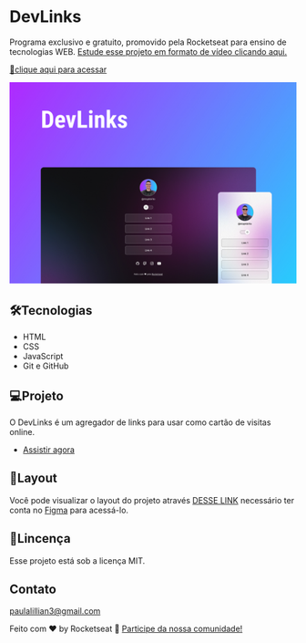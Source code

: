 # DevLinks


Programa exclusivo e gratuito, promovido pela Rocketseat para ensino de tecnologias WEB.
[Estude esse projeto em formato de vídeo clicando aqui.](https://www.rocketseat.com.br/)

[🔗clique aqui para acessar](https://lillip3.github.io/DevLinks/)


![preview](./assets/preview.jpg)


## 🛠Tecnologias

- HTML
- CSS
- JavaScript
- Git e GitHub

## 💻Projeto

O DevLinks é um agregador de links para usar como cartão de visitas online.

- [Assistir agora](https://app.rocketseat.com.br/devlinks)

## 🔖Layout

Você pode visualizar o layout do projeto através [DESSE LINK](https://www.figma.com/community/file/1187422022288947321/DevLinks) necessário ter conta no [Figma](https://www.figma.com/) para acessá-lo.

## 📝Lincença

Esse projeto está sob a licença MIT.

## Contato

paulalillian3@gmail.com

Feito com ♥ by Rocketseat 👋 [Participe da nossa comunidade!](https://discord.com/invite/rocketseat)